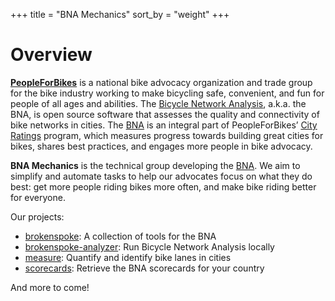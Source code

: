 +++
title = "BNA Mechanics"
sort_by = "weight"
+++

# Overview

**[PeopleForBikes]** is a national bike advocacy organization and trade group
for the bike industry working to make bicycling safe, convenient, and fun for
people of all ages and abilities. The [Bicycle Network Analysis], a.k.a. the
BNA, is open source software that assesses the quality and connectivity of bike
networks in cities. The [BNA] is an integral part of PeopleForBikes’ [City
Ratings] program, which measures progress towards building great cities for
bikes, shares best practices, and engages more people in bike advocacy.

**BNA Mechanics** is the technical group developing the [BNA]. We aim to
simplify and automate tasks to help our advocates focus on what they do best:
get more people riding bikes more often, and make bike riding better for
everyone.

Our projects:

- [brokenspoke]: A collection of tools for the BNA
- [brokenspoke-analyzer]: Run Bicycle Network Analysis locally
- [measure]: Quantify and identify bike lanes in cities
- [scorecards]: Retrieve the BNA scorecards for your country

And more to come!

[bicycle network analysis]: https://bna.peopleforbikes.org/
[bna]: https://bna.peopleforbikes.org/
[brokenspoke]: https://peopleforbikes.github.io/brokenspoke/
[brokenspoke-analyzer]: https://peopleforbikes.github.io/brokenspoke-analyzer/
[city ratings]: https://cityratings.peopleforbikes.org/
[measure]: https://github.com/PeopleForBikes/measure
[peopleforbikes]: https://www.peopleforbikes.org/
[scorecards]: https://peopleforbikes.github.io/scorecards/
